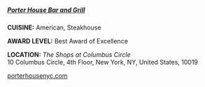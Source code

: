 <h5><a href="//porterhousenyc.com" target="_blank">Porter House Bar and Grill</a></h5>

**CUISINE:** American, Steakhouse

**AWARD LEVEL:** Best Award of Excellence

**LOCATION:** *The Shops at Columbus Circle*<br>
10 Columbus Circle, 4th Floor, New York, NY, United States, 10019

<a href="//porterhousenyc.com" target="_blank">porterhousenyc.com</a>

